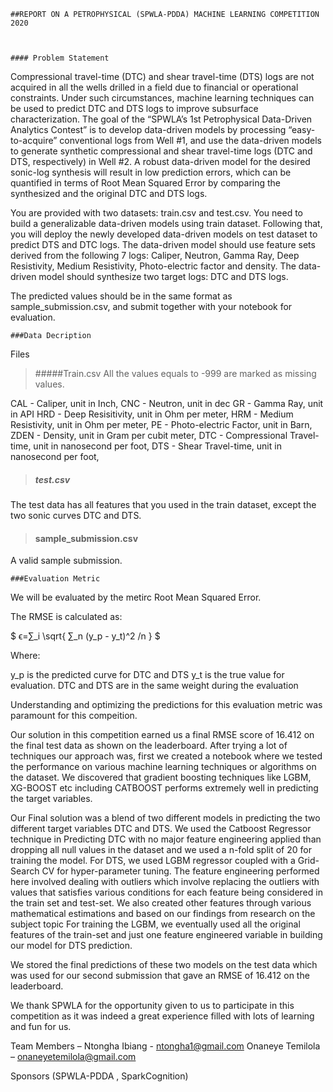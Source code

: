 			
 	##REPORT ON A PETROPHYSICAL (SPWLA-PDDA) MACHINE LEARNING COMPETITION 2020
 
    

 	#### Problem Statement

Compressional travel-time (DTC) and shear travel-time (DTS) logs are not acquired in all the wells drilled in a field due to financial or operational constraints. Under such circumstances, machine learning techniques can be used to predict DTC and DTS logs to improve subsurface characterization. The goal of the “SPWLA’s 1st Petrophysical Data-Driven Analytics Contest” is to develop data-driven models by processing “easy-to-acquire” conventional logs from Well #1, and use the data-driven models to generate synthetic compressional and shear travel-time logs (DTC and DTS, respectively) in Well #2. A robust data-driven model for the desired sonic-log synthesis will result in low prediction errors, which can be quantified in terms of Root Mean Squared Error by comparing the synthesized and the original DTC and DTS logs.

You are provided with two datasets: train.csv and test.csv. You need to build a generalizable data-driven models using train dataset. Following that, you will deploy the newly developed data-driven models on test dataset to predict DTS and DTC logs. The data-driven model should use feature sets derived from the following 7 logs: Caliper, Neutron, Gamma Ray, Deep Resistivity, Medium Resistivity, Photo-electric factor and density. The data-driven model should synthesize two target logs: DTC and DTS logs.

The predicted values should be in the same format as sample_submission.csv, and submit together with your notebook for evaluation.

 	###Data Decription
Files
> 	#####Train.csv All the values equals to -999 are marked as missing values.

CAL - Caliper, unit in Inch,
CNC - Neutron, unit in dec
GR - Gamma Ray, unit in API
HRD - Deep Resisitivity, unit in Ohm per meter,
HRM - Medium Resistivity, unit in Ohm per meter,
PE - Photo-electric Factor, unit in Barn,
ZDEN - Density, unit in Gram per cubit meter,
DTC - Compressional Travel-time, unit in nanosecond per foot,
DTS - Shear Travel-time, unit in nanosecond per foot,
> 	##### test.csv 

The test data has all features that you used in the train dataset, except the two sonic curves DTC and DTS.

> #### sample_submission.csv 

A valid sample submission.

    ###Evaluation Metric
    
We will be evaluated by the metirc Root Mean Squared Error.

The RMSE is calculated as:

$ ϵ=∑_i \sqrt{ ∑_n (y_p - y_t)^2 /n } $

Where:

y_p is the predicted curve for DTC and DTS
y_t is the true value for evaluation.
DTC and DTS are in the same weight during the evaluation

Understanding and optimizing the predictions for this evaluation metric was paramount for this compeition.

  
Our solution in this competition earned us a final RMSE score of 16.412 on the final test data as shown on the leaderboard. 
After trying a lot of techniques our approach was, first we created a notebook where we tested the performance on various machine learning techniques or algorithms on the dataset. We discovered that gradient boosting techniques like LGBM, XG-BOOST etc including CATBOOST performs extremely well in predicting the target variables.

Our Final solution was a blend of two different models in predicting the two different target variables DTC and DTS. 
We used the Catboost Regressor technique in Predicting DTC with no major feature engineering applied than dropping all null values in the dataset and we used a n-fold split of 20 for training the model.
For DTS, we used LGBM regressor coupled with a Grid-Search CV for hyper-parameter tuning. The feature engineering performed here involved dealing with outliers which involve replacing the outliers with values that satisfies various conditions for each feature being considered in the train set and test-set. We also created other features through various mathematical estimations and based on our findings from research on the subject topic
For training the LGBM, we eventually used all the original features of the train-set and just one feature engineered variable in building our model for DTS prediction.

We stored the final predictions of these two models on the test data which was used for our second submission that gave an RMSE of 16.412 on the leaderboard. 

We thank SPWLA for the opportunity given to us to participate in this competition as it was indeed a great experience filled with lots of learning and fun for us.

Team Members – Ntongha Ibiang - ntongha1@gmail.com 
		       Onaneye Temilola – onaneyetemilola@gmail.com 
           
Sponsors (SPWLA-PDDA ,  SparkCognition)

